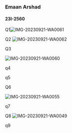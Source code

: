 ### Emaan Arshad 
#### 23I-2560


Q1![IMG-20230921-WA0061](https://github.com/emaan-arshad/PfFall23/assets/142867477/64f3ea3d-2cfa-43ab-881a-74d89e5c72a1)






Q2
![IMG-20230921-WA0062](https://github.com/emaan-arshad/PfFall23/assets/142867477/5605792c-3cd2-4212-b2c5-7503c0826efa)

Q3

![IMG-20230921-WA0060](https://github.com/emaan-arshad/PfFall23/assets/142867477/858e93bc-7070-42c0-8afe-3268b4f3eaec)

q4


q5

Q6

![IMG-20230921-WA0055](https://github.com/emaan-arshad/PfFall23/assets/142867477/8b4b2c64-854e-4a97-a9a4-f2d9d7730344)


q7



Q8
![IMG-20230921-WA0049](https://github.com/emaan-arshad/PfFall23/assets/142867477/4e174afa-e22d-45bb-a939-372842af0c33)


q9




